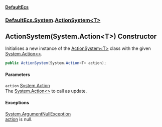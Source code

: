 #### [DefaultEcs](./index.md 'index')
### [DefaultEcs.System](./DefaultEcs-System.md 'DefaultEcs.System').[ActionSystem&lt;T&gt;](./DefaultEcs-System-ActionSystem-T-.md 'DefaultEcs.System.ActionSystem&lt;T&gt;')
## ActionSystem(System.Action&lt;T&gt;) Constructor
Initialises a new instance of the [ActionSystem&lt;T&gt;](./DefaultEcs-System-ActionSystem-T-.md 'DefaultEcs.System.ActionSystem&lt;T&gt;') class with the given [System.Action&lt;&gt;](https://docs.microsoft.com/en-us/dotnet/api/System.Action-1 'System.Action&lt;&gt;').  
```C#
public ActionSystem(System.Action<T> action);
```
#### Parameters
<a name='DefaultEcs-System-ActionSystem-T--ActionSystem(System-Action-T-)-action'></a>
`action` [System.Action](https://docs.microsoft.com/en-us/dotnet/api/System.Action 'System.Action')  
The [System.Action&lt;&gt;](https://docs.microsoft.com/en-us/dotnet/api/System.Action-1 'System.Action&lt;&gt;') to call as update.  
  
#### Exceptions
[System.ArgumentNullException](https://docs.microsoft.com/en-us/dotnet/api/System.ArgumentNullException 'System.ArgumentNullException')  
[action](#DefaultEcs-System-ActionSystem-T--ActionSystem(System-Action-T-)-action 'DefaultEcs.System.ActionSystem&lt;T&gt;.ActionSystem(System.Action&lt;T&gt;).action') is null.  
